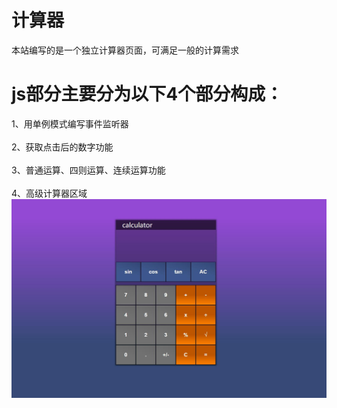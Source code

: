 # 计算器
本站编写的是一个独立计算器页面，可满足一般的计算需求
# js部分主要分为以下4个部分构成：<br>
1、用单例模式编写事件监听器<br><br>
2、获取点击后的数字功能 <br><br>
3、普通运算、四则运算、连续运算功能<br><br>
4、高级计算器区域
![image text](https://github.com/Boboyag/calculator/blob/master/img/1.jpg)
